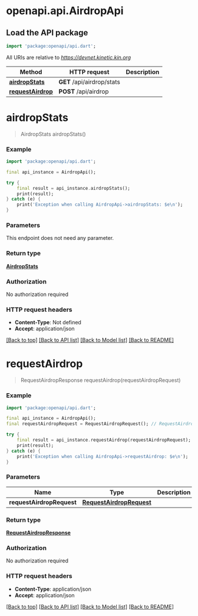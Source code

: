 # openapi.api.AirdropApi

## Load the API package
```dart
import 'package:openapi/api.dart';
```

All URIs are relative to *https://devnet.kinetic.kin.org*

Method | HTTP request | Description
------------- | ------------- | -------------
[**airdropStats**](AirdropApi.md#airdropstats) | **GET** /api/airdrop/stats | 
[**requestAirdrop**](AirdropApi.md#requestairdrop) | **POST** /api/airdrop | 


# **airdropStats**
> AirdropStats airdropStats()



### Example
```dart
import 'package:openapi/api.dart';

final api_instance = AirdropApi();

try {
    final result = api_instance.airdropStats();
    print(result);
} catch (e) {
    print('Exception when calling AirdropApi->airdropStats: $e\n');
}
```

### Parameters
This endpoint does not need any parameter.

### Return type

[**AirdropStats**](AirdropStats.md)

### Authorization

No authorization required

### HTTP request headers

 - **Content-Type**: Not defined
 - **Accept**: application/json

[[Back to top]](#) [[Back to API list]](../README.md#documentation-for-api-endpoints) [[Back to Model list]](../README.md#documentation-for-models) [[Back to README]](../README.md)

# **requestAirdrop**
> RequestAirdropResponse requestAirdrop(requestAirdropRequest)



### Example
```dart
import 'package:openapi/api.dart';

final api_instance = AirdropApi();
final requestAirdropRequest = RequestAirdropRequest(); // RequestAirdropRequest | 

try {
    final result = api_instance.requestAirdrop(requestAirdropRequest);
    print(result);
} catch (e) {
    print('Exception when calling AirdropApi->requestAirdrop: $e\n');
}
```

### Parameters

Name | Type | Description  | Notes
------------- | ------------- | ------------- | -------------
 **requestAirdropRequest** | [**RequestAirdropRequest**](RequestAirdropRequest.md)|  | 

### Return type

[**RequestAirdropResponse**](RequestAirdropResponse.md)

### Authorization

No authorization required

### HTTP request headers

 - **Content-Type**: application/json
 - **Accept**: application/json

[[Back to top]](#) [[Back to API list]](../README.md#documentation-for-api-endpoints) [[Back to Model list]](../README.md#documentation-for-models) [[Back to README]](../README.md)

